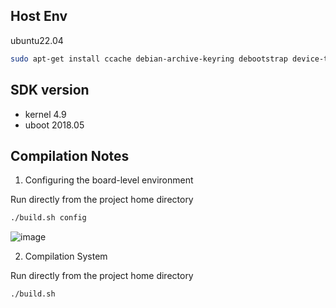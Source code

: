 ## Host Env

ubuntu22.04

``` zsh
sudo apt-get install ccache debian-archive-keyring debootstrap device-tree-compiler dwarves gcc-arm-linux-gnueabihf jq libbison-dev libc6-dev-armhf-cross libelf-dev libfl-dev liblz4-tool libpython2.7-dev libusb-1.0-0-dev pigz pixz pv swig pkg-config python3-distutils qemu-user-static u-boot-tools distcc uuid-dev lib32ncurses-dev lib32stdc++6 apt-cacher-ng aptly aria2 libfdt-dev libssl-dev
```

## SDK version

- kernel 4.9
- uboot 2018.05

## Compilation Notes

1. Configuring the board-level environment

Run directly from the project home directory
``` bash
./build.sh config
```

![image](https://user-images.githubusercontent.com/26021085/188855065-abc03e5e-be94-4cbc-a100-4790e33476c7.png)

2. Compilation System

Run directly from the project home directory
``` bash
./build.sh
```
